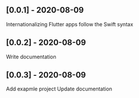 ## [0.0.1] - 2020-08-09
Internationalizing Flutter apps follow the Swift syntax 

## [0.0.2] - 2020-08-09
Write documentation

## [0.0.3] - 2020-08-09
Add exapmle project 
Update documentation
